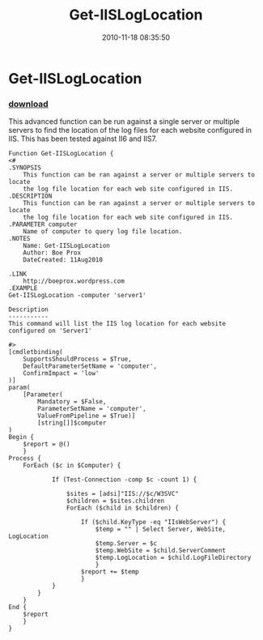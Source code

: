 ﻿---
pid:            2373
poster:         Boe Prox
title:          Get-IISLogLocation
date:           2010-11-18 08:35:50
format:         posh
parent:         0
parent:         0

---

# Get-IISLogLocation

### [download](2373.ps1)

This advanced function can be run against a single server or multiple servers to find the location of the log files for each website configured in IIS. This has been tested against II6 and IIS7.



```posh
Function Get-IISLogLocation {
<#  
.SYNOPSIS  
    This function can be ran against a server or multiple servers to locate
    the log file location for each web site configured in IIS.
.DESCRIPTION
    This function can be ran against a server or multiple servers to locate
    the log file location for each web site configured in IIS.    
.PARAMETER computer
    Name of computer to query log file location.
.NOTES  
    Name: Get-IISLogLocation
    Author: Boe Prox
    DateCreated: 11Aug2010 
         
.LINK  
    http://boeprox.wordpress.com
.EXAMPLE  
Get-IISLogLocation -computer 'server1'

Description
-----------
This command will list the IIS log location for each website configured on 'Server1'
          
#> 
[cmdletbinding(
    SupportsShouldProcess = $True,
	DefaultParameterSetName = 'computer',
	ConfirmImpact = 'low'
)]
param(
    [Parameter(
        Mandatory = $False,
        ParameterSetName = 'computer',
        ValueFromPipeline = $True)]
        [string[]]$computer      
)
Begin {
    $report = @()
    }
Process {
    ForEach ($c in $Computer) {

            If (Test-Connection -comp $c -count 1) {
                
                $sites = [adsi]"IIS://$c/W3SVC"
                $children = $sites.children
                ForEach ($child in $children) {
                    
                    If ($child.KeyType -eq "IIsWebServer") {
                        $temp = "" | Select Server, WebSite, LogLocation
                        $temp.Server = $c
                        $temp.WebSite = $child.ServerComment
                        $temp.LogLocation = $child.LogFileDirectory                           
                        }                                     
                    $report += $temp                        
                    }
            }                
        } 
    }
End {
    $report
    }
}
```

